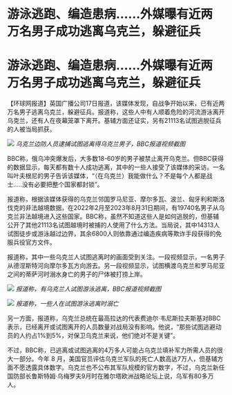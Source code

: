 # 游泳逃跑、编造患病……外媒曝有近两万名男子成功逃离乌克兰，躲避征兵

# 游泳逃跑、编造患病……外媒曝有近两万名男子成功逃离乌克兰，躲避征兵

【环球网报道】英国广播公司17日报道，该媒体发现，自战争开始以来，已有近两万名男子逃离乌克兰，躲避征兵。报道称，这些人中有人顺着危险的河流游泳离开乌克兰，还有人在夜幕笼罩下离开。基辅方面还证实，另有21113名试图逃脱征兵的人被当局抓获。

![](https://inews.gtimg.com/om_bt/OJDpzJQ229DqtSdUSZGlByQtzHVjmFLYbFF1ZnfH49YYIAA/1000)
_乌克兰边防人员逮捕试图逃离得乌克兰男子，BBC报道视频截图_

BBC称，俄乌冲突爆发后，大多数18-60岁的男子被禁止离开乌克兰。但BBC获得的数据显示，每天都有数十人成功逃离，其中的一些人接受了该媒体的采访。一名叫叶夫根尼的男子告诉该媒体，“（在乌克兰）我能做什么？不是每个人都是战士…..没有必要把整个国家都封锁”。

报道称，根据该媒体获得的乌克兰邻国罗马尼亚、摩尔多瓦、波兰、匈牙利和斯洛伐克的非法越境数据，在2022年2月至2023年8月31日期间，有19740名男子从乌克兰非法越境进入这些国家。BBC称，虽然不知道这些人是如何逃脱的，但基辅公开了其他21113名试图越境时被捕的人使用了什么方法。当局说，其中14313人试图徒步或游泳越过边界，其余6800人则依靠通过编造疾病等欺诈手段获得的免服兵役官方文件。

报道称，其中一些乌克兰人试图逃离时的画面受到关注。一段视频显示，一名男子从德涅斯特河向摩尔多瓦方向游去。另一段视频显示，试图横渡乌克兰和罗马尼亚之间的蒂萨河时溺水身亡的男子的尸体被打捞上岸。

![](https://inews.gtimg.com/om_bt/O5cPRZ7e2-reR_xCSOugX2ZZ7h3dXhQQd_e3Ha9pGntq0AA/1000)
_报道称，有乌克兰人试图游泳逃离，BBC报道视频截图_

![](https://inews.gtimg.com/om_bt/O0FdYA5bqoJZ4Y51NbQ31zsKSk2s_AkLkr3lutlAF0V9kAA/1000)
_报道称，一些人在试图游泳逃离时溺亡_

另一方面，报道称，乌克兰总统在最高拉达的代表费迪尔·韦尼斯拉夫斯基对BBC表示，已经离开或试图离开的人员数量对战局没有影响。他说，“那些试图逃避动员的人约占1%到5%，对保卫乌克兰来说，他们绝对不是关键”。

不过，BBC称，已逃离或试图逃离的4万多人可能占乌克兰填补军力所需人员的很大一部分。今年 8
月，美国官员评估乌克兰军队的死亡人数高达7万人，但基辅方面不愿透露具体数字。乌克兰也不公布其军队规模的官方数字，不过，乌克兰新任国防部长鲁斯特姆·乌梅罗夫9月时在雅尔塔欧洲战略论坛上说，乌军有80多万人。

